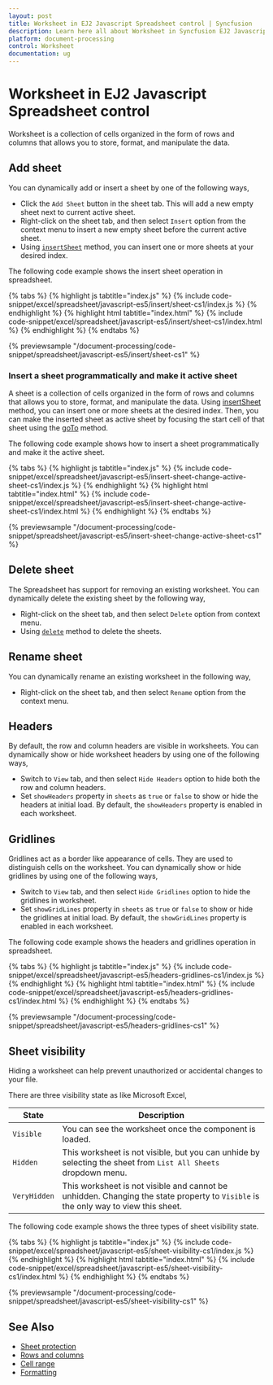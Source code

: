 ```yaml
---
layout: post
title: Worksheet in EJ2 Javascript Spreadsheet control | Syncfusion
description: Learn here all about Worksheet in Syncfusion EJ2 Javascript Spreadsheet control of Syncfusion Essential JS 2 and more.
platform: document-processing
control: Worksheet 
documentation: ug
---
```


# Worksheet in EJ2 Javascript Spreadsheet control

Worksheet is a collection of cells organized in the form of rows and columns that allows you to store, format, and manipulate the data.

## Add sheet

You can dynamically add or insert a sheet by one of the following ways,
* Click the `Add Sheet` button in the sheet tab. This will add a new empty sheet next to current active sheet.
* Right-click on the sheet tab, and then select `Insert` option from the context menu to insert a new empty sheet before the current active sheet.
* Using [`insertSheet`](https://ej2.syncfusion.com/javascript/documentation/api/spreadsheet/#insertsheet) method, you can insert one or more sheets at your desired index.

The following code example shows the insert sheet operation in spreadsheet.

{% tabs %}
{% highlight js tabtitle="index.js" %}
{% include code-snippet/excel/spreadsheet/javascript-es5/insert/sheet-cs1/index.js %}
{% endhighlight %}
{% highlight html tabtitle="index.html" %}
{% include code-snippet/excel/spreadsheet/javascript-es5/insert/sheet-cs1/index.html %}
{% endhighlight %}
{% endtabs %}

{% previewsample "/document-processing/code-snippet/spreadsheet/javascript-es5/insert/sheet-cs1" %}

### Insert a sheet programmatically and make it active sheet

A sheet is a collection of cells organized in the form of rows and columns that allows you to store, format, and manipulate the data. Using [insertSheet](https://ej2.syncfusion.com/javascript/documentation/api/spreadsheet/#insertsheet) method, you can insert one or more sheets at the desired index. Then, you can make the inserted sheet as active sheet by focusing the start cell of that sheet using the [goTo](https://ej2.syncfusion.com/javascript/documentation/api/spreadsheet/#goto) method.

The following code example shows how to insert a sheet programmatically and make it the active sheet.

{% tabs %}
{% highlight js tabtitle="index.js" %}
{% include code-snippet/excel/spreadsheet/javascript-es5/insert-sheet-change-active-sheet-cs1/index.js %}
{% endhighlight %}
{% highlight html tabtitle="index.html" %}
{% include code-snippet/excel/spreadsheet/javascript-es5/insert-sheet-change-active-sheet-cs1/index.html %}
{% endhighlight %}
{% endtabs %}

{% previewsample "/document-processing/code-snippet/spreadsheet/javascript-es5/insert-sheet-change-active-sheet-cs1" %}

## Delete sheet

The Spreadsheet has support for removing an existing worksheet. You can dynamically delete the existing sheet by the following way,

* Right-click on the sheet tab, and then select `Delete` option from context menu.
* Using [`delete`](https://ej2.syncfusion.com/javascript/documentation/api/spreadsheet/#delete ) method to delete the sheets.

## Rename sheet

You can dynamically rename an existing worksheet in the following way,

* Right-click on the sheet tab, and then select `Rename` option from the context menu.

## Headers

By default, the row and column headers are visible in worksheets. You can dynamically show or hide worksheet headers by using one of the following ways,

* Switch to `View` tab, and then select `Hide Headers` option to hide both the row and column headers.
* Set `showHeaders` property in `sheets` as `true` or `false` to show or hide the headers at initial load. By default, the `showHeaders` property is enabled in each worksheet.

## Gridlines

Gridlines act as a border like appearance of cells. They are used to distinguish cells on the worksheet. You can dynamically show or hide gridlines by using one of the following ways,

* Switch to `View` tab, and then select `Hide Gridlines` option to hide the gridlines in worksheet.
* Set `showGridLines` property in `sheets` as `true` or `false` to show or hide the gridlines at initial load. By default, the `showGridLines` property is enabled in each worksheet.

The following code example shows the headers and gridlines operation in spreadsheet.

{% tabs %}
{% highlight js tabtitle="index.js" %}
{% include code-snippet/excel/spreadsheet/javascript-es5/headers-gridlines-cs1/index.js %}
{% endhighlight %}
{% highlight html tabtitle="index.html" %}
{% include code-snippet/excel/spreadsheet/javascript-es5/headers-gridlines-cs1/index.html %}
{% endhighlight %}
{% endtabs %}

{% previewsample "/document-processing/code-snippet/spreadsheet/javascript-es5/headers-gridlines-cs1" %}

## Sheet visibility

Hiding a worksheet can help prevent unauthorized or accidental changes to your file.

There are three visibility state as like Microsoft Excel,

| State | Description |
|-------|---------|
| `Visible` | You can see the worksheet once the component is loaded. |
| `Hidden` | This worksheet is not visible, but you can unhide by selecting the sheet from `List All Sheets` dropdown menu. |
| `VeryHidden` | This worksheet is not visible and cannot be unhidden. Changing the state property to `Visible` is the only way to view this sheet. |

The following code example shows the three types of sheet visibility state.

{% tabs %}
{% highlight js tabtitle="index.js" %}
{% include code-snippet/excel/spreadsheet/javascript-es5/sheet-visibility-cs1/index.js %}
{% endhighlight %}
{% highlight html tabtitle="index.html" %}
{% include code-snippet/excel/spreadsheet/javascript-es5/sheet-visibility-cs1/index.html %}
{% endhighlight %}
{% endtabs %}

{% previewsample "/document-processing/code-snippet/spreadsheet/javascript-es5/sheet-visibility-cs1" %}

## See Also

* [Sheet protection](./protect-sheet)
* [Rows and columns](./rows-and-columns)
* [Cell range](./cell-range)
* [Formatting](./formatting)
